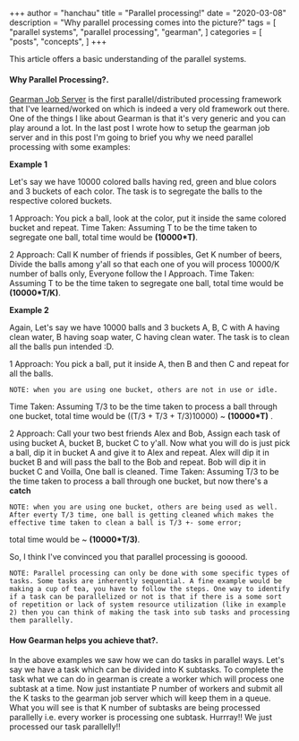 +++
author = "hanchau"
title = "Parallel processing!"
date = "2020-03-08"
description = "Why parallel processing comes into the picture?"
tags = [
    "parallel systems",
    "parallel processing",
    "gearman",
]
categories = [
    "posts",
    "concepts",
]
+++

This article offers a basic understanding of the parallel systems.
<!--more-->

#### Why Parallel Processing?.

[Gearman Job Server](http://gearman.org/) is the first parallel/distributed processing framework that I've learned/worked on which is indeed a very old framework out there.
One of the things I like about Gearman is that it's very generic and you can play around a lot.
In the last post I wrote how to setup the gearman job server and in this post I'm going to brief you why we need parallel processing with some examples:

**Example 1**

Let's say we have 10000 colored balls having red, green and blue colors and 3 buckets of each color. The task is to segregate the balls to the respective colored buckets.

1 Approach: You pick a ball, look at the color, put it inside the same colored bucket and repeat.
Time Taken: Assuming T to be the time taken to segregate one ball, total time would be **(10000*T)**.


2 Approach: Call K number of friends if possibles, Get K number of beers, Divide the balls among y'all so that each one of you will process 10000/K number of balls only, Everyone follow the I Approach.
Time Taken: Assuming T to be the time taken to segregate one ball, total time would be **(10000*T/K)**.



**Example 2**

Again, Let's say we have 10000 balls and 3 buckets A, B, C with A having clean water, B having soap water, C having clean water. The task is to clean all the balls pun intended :D.

1 Approach: You pick a ball, put it inside A, then B and then C and repeat for all the balls.
```
NOTE: when you are using one bucket, others are not in use or idle.
```
Time Taken: Assuming T/3 to be the time taken to process a ball through one bucket, total time would be ((T/3 + T/3 + T/3)10000) ~ **(10000*T)** .


2 Approach: Call your two best friends Alex and Bob, Assign each task of using bucket A, bucket B, bucket C to y'all.
Now what you will do is just pick a ball, dip it in bucket A and give it to Alex and repeat.
Alex will dip it in bucket B and will pass the ball to the Bob and repeat.
Bob will dip it in bucket C and Voilla, One ball is cleaned.
Time Taken: Assuming T/3 to be the time taken to process a ball through one bucket, but now there's a **catch**
```
NOTE: when you are using one bucket, others are being used as well.
After everty T/3 time, one ball is getting cleaned which makes the effective time taken to clean a ball is T/3 +- some error;
```
total time would be ~ **(10000*T/3)**.


So, I think I've convinced you that parallel processing is gooood.
```
NOTE: Parallel processing can only be done with some specific types of tasks. Some tasks are inherently sequential. A fine example would be making a cup of tea, you have to follow the steps. One way to identify if a task can be parallelized or not is that if there is a some sort of repetition or lack of system resource utilization (like in example 2) then you can think of making the task into sub tasks and processing them parallelly.
```

#### How Gearman helps you achieve that?.

In the above examples we saw how we can do tasks in parallel ways. Let's say we have a task which can be divided into K subtasks. To complete the task what we can do in gearman is create a worker which will process one subtask at a time. Now just instantiate P number of workers and submit all the K tasks to the gearman job server which will keep them in a queue. What you will see is that K number of subtasks are being processed parallelly i.e. every worker is processing one subtask. Hurrray!! We just processed our task parallelly!!
